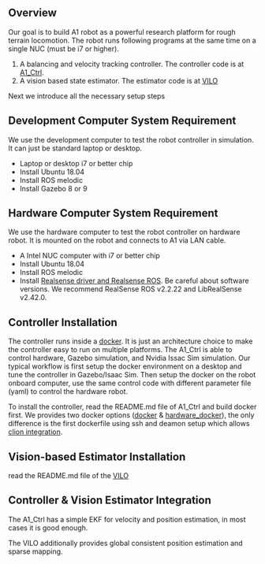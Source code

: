 ## Overview
Our goal is to build A1 robot as a powerful research platform for rough terrain locomotion. The robot runs following programs at the same time on a single NUC (must be i7 or higher). 

1. A balancing and velocity tracking controller. The controller code is at [A1_Ctrl](https://github.com/paulyang1990/A1_Ctrl). 
2. A vision based state estimator. The estimator code is at [VILO](https://github.com/paulyang1990/tightly-coupled-visual-inertial-leg-odometry)


Next we introduce all the necessary setup steps

## Development Computer System Requirement
We use the development computer to test the robot controller in simulation. It can just be standard laptop or desktop. 
* Laptop or desktop i7 or better chip
* Install Ubuntu 18.04
* Install ROS melodic
* Install Gazebo 8 or 9 
  
## Hardware Computer System Requirement
We use the hardware computer to test the robot controller on hardware robot. It is mounted on the robot and connects to A1 via LAN cable.

* A Intel NUC computer with i7 or better chip
* Install Ubuntu 18.04
* Install ROS melodic
* Install [Realsense driver and Realsense ROS](https://github.com/IntelRealSense/realsense-ros). Be careful about software versions. We recommend RealSense ROS v2.2.22 and LibRealSense v2.42.0.

## Controller Installation
The controller runs inside a [docker](https://www.youtube.com/watch?v=rOTqprHv1YE). It is just an architecture choice to make the controller easy to run on multiple platforms. The A1_Ctrl is able to control hardware, Gazebo simulation, and Nvidia Issac Sim simulation. Our typical workflow is first setup the docker environment on a desktop and tune the controller in Gazebo/Isaac Sim. Then setup the docker on the robot onboard computer, use the same control code with different parameter file (yaml) to control the hardware robot. 

To install the controller, read the README.md file of A1_Ctrl and build docker first. We provides two docker options ([docker](https://github.com/paulyang1990/A1-Docker/blob/main/docker/Dockerfile) \& [hardware_docker](https://github.com/paulyang1990/A1-Docker/tree/main/hardware_docker)), the only difference is the first dockerfile using ssh and deamon setup which allows [clion integration](https://www.jetbrains.com/help/clion/remote-projects-support.html#remote-toolchain). 

## Vision-based Estimator Installation
read the README.md file of the [VILO](https://github.com/paulyang1990/tightly-coupled-visual-inertial-leg-odometry)


## Controller \& Vision Estimator Integration
The A1_Ctrl has a simple EKF for velocity and position estimation, in most cases it is good enough. 

The VILO additionally provides global consistent position estimation and sparse mapping. 
